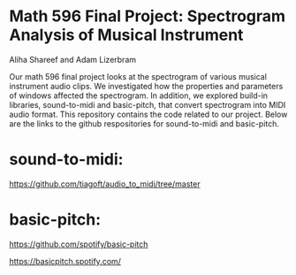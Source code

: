 #  Math 596 Final Project: Spectrogram Analysis of Musical Instrument
Aliha Shareef and Adam Lizerbram

Our math 596 final project looks at the spectrogram of various musical instrument audio clips. We investigated how the properties and parameters of windows affected the spectrogram. In addition, we explored build-in libraries, sound-to-midi and basic-pitch, that convert spectrogram into MIDI audio format. This repository contains the code related to our project. Below are the links to the github respositories for sound-to-midi and basic-pitch.

# sound-to-midi:
https://github.com/tiagoft/audio_to_midi/tree/master

# basic-pitch:
https://github.com/spotify/basic-pitch 

https://basicpitch.spotify.com/
